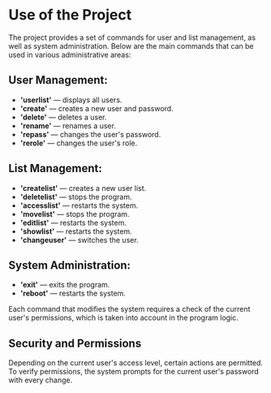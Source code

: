 # Use of the Project

The project provides a set of commands for user and list management, as well as system administration. Below are the main commands that can be used in various administrative areas:

## User Management:
- **'userlist'** — displays all users.
- **'create'** — creates a new user and password.
- **'delete'** — deletes a user.
- **'rename'** — renames a user.
- **'repass'** — changes the user's password.
- **'rerole'** — changes the user's role.

## List Management:
- **'createlist'** — creates a new user list.
- **'deletelist'** — stops the program.
- **'accesslist'** — restarts the system.
- **'movelist'** — stops the program.
- **'editlist'** — restarts the system.
- **'showlist'** — restarts the system.
- **'changeuser'** — switches the user.

## System Administration:
- **'exit'** — exits the program.
- **'reboot'** — restarts the system.

Each command that modifies the system requires a check of the current user's permissions, which is taken into account in the program logic.

## Security and Permissions
Depending on the current user's access level, certain actions are permitted. To verify permissions, the system prompts for the current user's password with every change.





